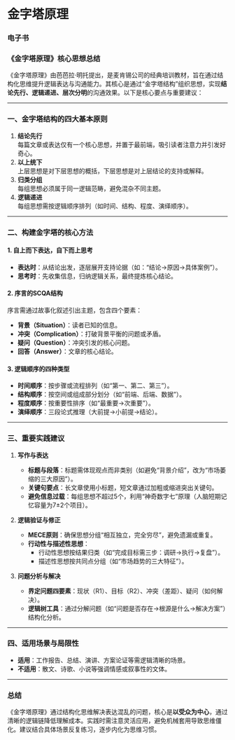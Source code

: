 # 金字塔原理
### 电子书


### 《金字塔原理》核心思想总结
《金字塔原理》由芭芭拉·明托提出，是麦肯锡公司的经典培训教材，旨在通过结构化思维提升逻辑表达与沟通能力。其核心是通过“金字塔结构”组织思想，实现**结论先行、逻辑递进、层次分明**的沟通效果。以下是核心要点与重要建议：

---

### 一、金字塔结构的四大基本原则
1. **结论先行**  
   每篇文章或表达仅有一个核心思想，并置于最前端，吸引读者注意力并引发好奇心。
2. **以上统下**  
   上层思想是对下层思想的概括，下层思想是对上层结论的支持或解释。
3. **归类分组**  
   每组思想必须属于同一逻辑范畴，避免混杂不同主题。
4. **逻辑递进**  
   每组思想需按逻辑顺序排列（如时间、结构、程度、演绎顺序）。

---

### 二、构建金字塔的核心方法
#### 1. **自上而下表达，自下而上思考**
- **表达时**：从结论出发，逐层展开支持论据（如：“结论→原因→具体案例”）。
- **思考时**：先收集信息，归纳逻辑关系，最终提炼核心结论。

#### 2. **序言的SCQA结构**
序言需通过故事化叙述引出主题，包含四个要素：
- **背景（Situation）**：读者已知的信息。
- **冲突（Complication）**：打破背景平衡的问题或矛盾。
- **疑问（Question）**：冲突引发的核心问题。
- **回答（Answer）**：文章的核心结论。

#### 3. **逻辑顺序的四种类型**
- **时间顺序**：按步骤或流程排列（如“第一、第二、第三”）。
- **结构顺序**：按空间或组成部分划分（如“前端、后端、数据”）。
- **程度顺序**：按重要性排序（如“最重要→次重要”）。
- **演绎顺序**：三段论式推理（大前提→小前提→结论）。

---

### 三、重要实践建议
1. **写作与表达**
    - **标题与段落**：标题需体现观点而非类别（如避免“背景介绍”，改为“市场萎缩的三大原因”）。
    - **关键句要点**：长文章使用小标题，短文章通过加粗或缩进突出关键句。
    - **避免信息过载**：每组思想不超过5个，利用“神奇数字七”原理（人脑短期记忆容量为7±2个项目）。

2. **逻辑验证与修正**
    - **MECE原则**：确保思想分组“相互独立，完全穷尽”，避免遗漏或重复。
    - **行动性与描述性思想**：
        - 行动性思想按结果归类（如“完成目标需三步：调研→执行→复盘”）。
        - 描述性思想按共同点分组（如“市场趋势的三大特征”）。

3. **问题分析与解决**
    - **界定问题四要素**：现状（R1）、目标（R2）、冲突（差距）、疑问（如何解决）。
    - **逻辑树工具**：通过分解问题（如“问题是否存在→根源是什么→解决方案”）结构化分析。

---

### 四、适用场景与局限性
- **适用**：工作报告、总结、演讲、方案论证等需逻辑清晰的场景。
- **不适用**：散文、诗歌、小说等强调情感或叙事性的文体。

---

### 总结
《金字塔原理》通过结构化思维解决表达混乱的问题，核心是**以受众为中心**，通过清晰的逻辑链降低理解成本。实践时需注意灵活应用，避免机械套用导致思维僵化。建议结合具体场景反复练习，逐步内化为思维习惯。